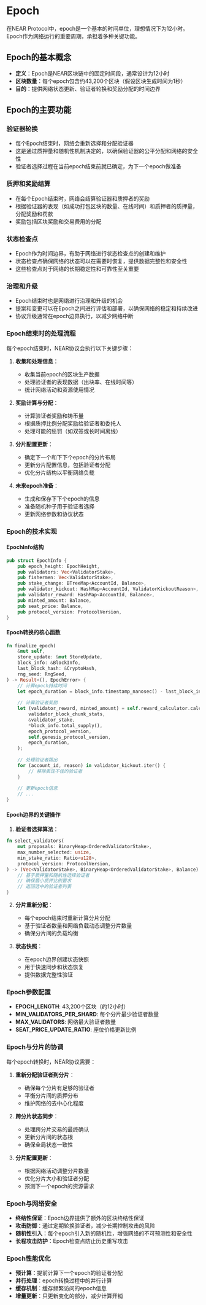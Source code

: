 # Epoch

在NEAR Protocol中，epoch是一个基本的时间单位，理想情况下为12小时。Epoch作为网络运行的重要周期，承担着多种关键功能。

## Epoch的基本概念

- **定义**：Epoch是NEAR区块链中的固定时间段，通常设计为12小时
- **区块数量**：每个epoch包含约43,200个区块（假设区块生成时间为1秒）
- **目的**：提供网络状态更新、验证者轮换和奖励分配的时间边界

## Epoch的主要功能

### 验证器轮换
- 每个Epoch结束时，网络会重新选择和分配验证器
- 这是通过质押量和随机性机制决定的，以确保验证器的公平分配和网络的安全性
- 验证者选择过程在当前epoch结束前就已确定，为下一个epoch做准备

### 质押和奖励结算
- 在每个Epoch结束时，网络会结算验证器和质押者的奖励
- 根据验证器的表现（如成功打包区块的数量、在线时间）和质押者的质押量，分配奖励和罚款
- 奖励包括区块奖励和交易费用的分配

### 状态检查点
- Epoch作为时间边界，有助于网络进行状态检查点的创建和维护
- 状态检查点确保网络的状态可以在需要时恢复，提供数据完整性和安全性
- 这些检查点对于网络的长期稳定性和可靠性至关重要

### 治理和升级
- Epoch结束时也是网络进行治理和升级的机会
- 提案和变更可以在Epoch之间进行评估和部署，以确保网络的稳定和持续改进
- 协议升级通常在epoch边界执行，以减少网络中断

### Epoch结束时的处理流程

每个epoch结束时，NEAR协议会执行以下关键步骤：

1. **收集和处理信息**：
   * 收集当前epoch的区块生产数据
   * 处理验证者的表现数据（出块率、在线时间等）
   * 统计网络活动和资源使用情况

2. **奖励计算与分配**：
   * 计算验证者奖励和铸币量
   * 根据质押比例分配奖励给验证者和委托人
   * 处理可能的惩罚（如双签或长时间离线）

3. **分片配置更新**：
   * 确定下一个和下下个epoch的分片布局
   * 更新分片配置信息，包括验证者分配
   * 优化分片结构以平衡网络负载

4. **未来epoch准备**：
   * 生成和保存下下个epoch的信息
   * 准备随机种子用于验证者选择
   * 更新网络参数和协议状态

### Epoch的技术实现

#### EpochInfo结构
```rust
pub struct EpochInfo {
    pub epoch_height: EpochHeight,
    pub validators: Vec<ValidatorStake>,
    pub fishermen: Vec<ValidatorStake>,
    pub stake_change: BTreeMap<AccountId, Balance>,
    pub validator_kickout: HashMap<AccountId, ValidatorKickoutReason>,
    pub validator_reward: HashMap<AccountId, Balance>,
    pub minted_amount: Balance,
    pub seat_price: Balance,
    pub protocol_version: ProtocolVersion,
}
```

#### Epoch转换的核心函数
```rust
fn finalize_epoch(
    &mut self,
    store_update: &mut StoreUpdate,
    block_info: &BlockInfo,
    last_block_hash: &CryptoHash,
    rng_seed: RngSeed,
) -> Result<(), EpochError> {
    // 计算epoch持续时间
    let epoch_duration = block_info.timestamp_nanosec() - last_block_in_last_epoch.timestamp_nanosec();
    
    // 计算验证者奖励
    let (validator_reward, minted_amount) = self.reward_calculator.calculate_reward(
        validator_block_chunk_stats,
        &validator_stake,
        *block_info.total_supply(),
        epoch_protocol_version,
        self.genesis_protocol_version,
        epoch_duration,
    );
    
    // 处理验证者踢出
    for (account_id, reason) in validator_kickout.iter() {
        // 移除表现不佳的验证者
    }
    
    // 更新epoch信息
    // ...
}
```

#### Epoch边界的关键操作

1. **验证者选择算法**：
```rust
fn select_validators(
    mut proposals: BinaryHeap<OrderedValidatorStake>,
    max_number_selected: usize,
    min_stake_ratio: Ratio<u128>,
    protocol_version: ProtocolVersion,
) -> (Vec<ValidatorStake>, BinaryHeap<OrderedValidatorStake>, Balance) {
    // 基于质押量和随机性选择验证者
    // 确保最小质押比例要求
    // 返回选中的验证者列表
}
```

2. **分片重新分配**：
   * 每个epoch结束时重新计算分片分配
   * 基于验证者数量和网络负载动态调整分片数量
   * 确保分片间的负载均衡

3. **状态快照**：
   * 在epoch边界创建状态快照
   * 用于快速同步和状态恢复
   * 提供数据完整性验证

### Epoch参数配置

* **EPOCH_LENGTH**: 43,200个区块（约12小时）
* **MIN_VALIDATORS_PER_SHARD**: 每个分片最少验证者数量
* **MAX_VALIDATORS**: 网络最大验证者数量
* **SEAT_PRICE_UPDATE_RATIO**: 座位价格更新比例

### Epoch与分片的协调

每个epoch转换时，NEAR协议需要：

1. **重新分配验证者到分片**：
   * 确保每个分片有足够的验证者
   * 平衡分片间的质押分布
   * 维护网络的去中心化程度

2. **跨分片状态同步**：
   * 处理跨分片交易的最终确认
   * 更新分片间的状态根
   * 确保全局状态一致性

3. **分片配置更新**：
   * 根据网络活动调整分片数量
   * 优化分片大小和验证者分配
   * 预测下一个epoch的资源需求

### Epoch与网络安全

* **终结性保证**：Epoch边界提供了额外的区块终结性保证
* **攻击防御**：通过定期轮换验证者，减少长期控制攻击的风险
* **随机性引入**：每个epoch引入新的随机性，增强网络的不可预测性和安全性
* **长程攻击防护**：Epoch检查点防止历史重写攻击

### Epoch性能优化

* **预计算**：提前计算下一个epoch的验证者分配
* **并行处理**：epoch转换过程中的并行计算
* **缓存机制**：缓存频繁访问的epoch信息
* **增量更新**：只更新变化的部分，减少计算开销

